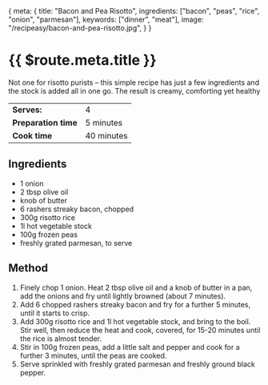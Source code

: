 <route>
{
  meta: {
    title: "Bacon and Pea Risotto",
    ingredients: ["bacon", "peas", "rice", "onion", "parmesan"],
    keywords: ["dinner", "meat"],
    image: "/recipeasy/bacon-and-pea-risotto.jpg",
  }
}
</route>

<RecipeLayout>

# {{ $route.meta.title }}

Not one for risotto purists – this simple recipe has just a few ingredients and the stock is added all in one go. The result is creamy, comforting yet healthy

|                      |            |
| -------------------- | ---------- |
| **Serves:**          | 4          |
| **Preparation time** | 5 minutes  |
| **Cook time**        | 40 minutes |

## Ingredients

- 1 onion
- 2 tbsp olive oil
- knob of butter
- 6 rashers streaky bacon, chopped
- 300g risotto rice
- 1l hot vegetable stock
- 100g frozen peas
- freshly grated parmesan, to serve

## Method

1. Finely chop 1 onion. Heat 2 tbsp olive oil and a knob of butter in a pan, add the onions and fry until lightly browned (about 7 minutes).
2. Add 6 chopped rashers streaky bacon and fry for a further 5 minutes, until it starts to crisp.
3. Add 300g risotto rice and 1l hot vegetable stock, and bring to the boil. Stir well, then reduce the heat and cook, covered, for 15-20 minutes until the rice is almost tender.
4. Stir in 100g frozen peas, add a little salt and pepper and cook for a further 3 minutes, until the peas are cooked.
5. Serve sprinkled with freshly grated parmesan and freshly ground black pepper.

</RecipeLayout>
